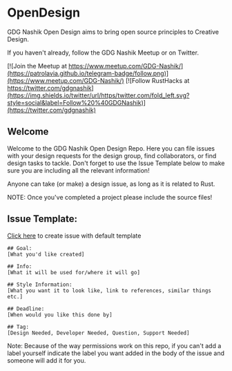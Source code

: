 # OpenDesign
GDG Nashik Open Design aims to bring open source principles to Creative Design. 

If you haven't already, follow the GDG Nashik Meetup or on Twitter.

[![Join the Meetup at https://www.meetup.com/GDG-Nashik/](https://patrolavia.github.io/telegram-badge/follow.png)](https://www.meetup.com/GDG-Nashik/)
[![Follow RustHacks at https://twitter.com/gdgnashik](https://img.shields.io/twitter/url/https/twitter.com/fold_left.svg?style=social&label=Follow%20%40GDGNashik)](https://twitter.com/gdgnashik)

## Welcome

Welcome to the GDG Nashik Open Design Repo. Here you can file issues with your design requests for the design group, find collaborators, or find design tasks to tackle. Don't forget to use the Issue Template below to make sure you are including all the relevant information!

Anyone can take (or make) a design issue, as long as it is related to Rust.

NOTE: Once you've completed a project please include the source files!

## Issue Template:

[Click here](https://github.com/gdgnashik/OpenDesign/issues/new?body=%23%23%20Goal%3A%20%0A%5BWhat%20you%27d%20like%20created%5D%0A%0A%23%23%20Info%3A%20%0A%5BWhat%20it%20will%20be%20used%20for%2Fwhere%20it%20will%20go%5D%0A%0A%23%23%20Style%20Information%3A%20%0A%5BWhat%20you%20want%20it%20to%20look%20like%2C%20link%20to%20references%2C%20similar%20things%20etc.%5D%0A%0A%23%23%20Deadline%3A%20%0A%5BWhen%20would%20you%20like%20this%20done%20by%5D%0A%0A%23%23%20Tag%3A%20%0A%5BDesign%20Needed%2C%20Developer%20Needed%2C%20Question%2C%20Support%20Needed%5D) to create issue with default template

```
## Goal: 
[What you'd like created]

## Info: 
[What it will be used for/where it will go]

## Style Information: 
[What you want it to look like, link to references, similar things etc.]

## Deadline: 
[When would you like this done by]

## Tag: 
[Design Needed, Developer Needed, Question, Support Needed]
```

Note: Because of the way permissions work on this repo, if you can't add a label yourself indicate the label you want added in the body of the issue and someone will add it for you.

